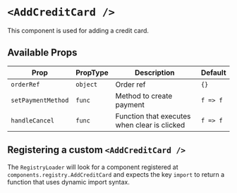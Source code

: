 # `<AddCreditCard />`

This component is used for adding a credit card.

## Available Props

| Prop               | PropType | Description                                  | Default  |
| ------------------ | -------- | -------------------------------------------- | -------- |
| `orderRef`         | `object` | Order ref                                    | `{}`     |
| `setPaymentMethod` | `func`   | Method to create payment                     | `f => f` |
| `handleCancel`     | `func`   | Function that executes when clear is clicked | `f => f` |

## Registering a custom `<AddCreditCard />`

The `RegistryLoader` will look for a component registered at `components.registry.AddCreditCard` and expects the key `import` to return a function that uses dynamic import syntax.
